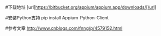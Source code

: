 
#下载地址
[url]https://bitbucket.org/appium/appium.app/downloads/[/url]

#安装Python支持
pip install Appium-Python-Client

#参考文章
http://www.cnblogs.com/fnng/p/4579152.html